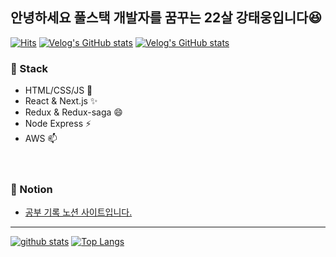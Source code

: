## 안녕하세요 풀스택 개발자를 꿈꾸는 22살 강태웅입니다:laughing:
[![Hits](https://hits.seeyoufarm.com/api/count/incr/badge.svg?url=https%3A%2F%2Fgithub.com%2FTaewoong1378)](https://hits.seeyoufarm.com)
[![Velog's GitHub stats](https://velog-readme-stats.vercel.app/api/badge?name=ktw2378)](https://velog.io/@ktw2378)
[![Velog's GitHub stats](https://velog-readme-stats.vercel.app/api?name=velopert)](https://github.com/Taewoong1378/velog-readme-stats)

### :gem: Stack
- HTML/CSS/JS 🌱
- React & Next.js ✨
- Redux & Redux-saga 😄
- Node Express ⚡
- AWS 📫 <br /><br /><br />



 ### :gift: Notion
- [공부 기록 노션 사이트입니다.](https://rattle-shamrock-415.notion.site/de4c948ba80f43cc97354d8089c0fc92)

------------
<!--
**shinplest/shinplest** is a ✨ _special_ ✨ repository because its `README.md` (this file) appears on your GitHub profile.

Here are some ideas to get you started:

- 👯 I’m looking to collaborate on ...
- 🤔 I’m looking for help with ...
- 💬 Ask me about ...
- 📫 How to reach me: ...
- 😄 Pronouns: ...
- ⚡ Fun fact: ...
-->

[![github stats](https://github-readme-stats.vercel.app/api?username=Taewoong1378&show_icons=true&hide_border=true)](https://github.com/Taewoong1378)
[![Top Langs](https://github-readme-stats.vercel.app/api/top-langs/?username=Taewoong1378&layout=compact)](https://github.com/Taewoong1378)

